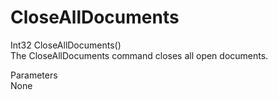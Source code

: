 # CloseAllDocuments

Int32 CloseAllDocuments()\
The CloseAllDocuments command closes all open documents.

Parameters\
None

